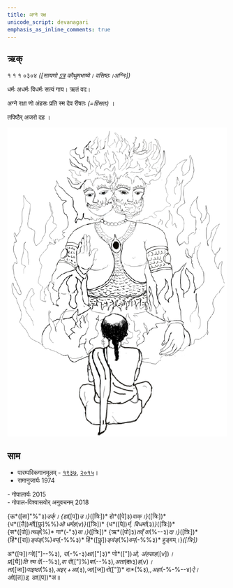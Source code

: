```yaml
---
title: अग्ने रक्ष  
unicode_script: devanagari  
emphasis_as_inline_comments: true
---   
```


## ऋक्

१ १ १ ०३०४ *([सायणो [ऽत्र](https://archive.org/details/SamaVedaSanhitaWithSayanabhashyaVolume1SatyavrataSamasrami1874bis/page/n169&sa=D&ust=1542425956389000) कौथुमभाष्ये। वसिष्ठः।अग्निः])*

धर्मः अधर्मः विधर्मः सत्यं गाय। ऋतं वद।

अग्ने रक्षा णो अंहसः प्रति स्म देव रीषतः *(=हिंसतः)*  ।

तपिष्ठैर् अजरो दह  ।

![](../images/agni-giving-abhaya-to-Rtvik-or-yajamAna.png)


## साम

- पारम्परिकगानमूलम् - [१९३७](https://archive.org/stream/sAmaveda-jaiminIya-paravastu-paramparA-docs/sAmaveda-paravastu-1937#page/n15/mode/1up), [२०१५](https://archive.org/stream/sAmaveda-jaiminIya-paravastu-paramparA-docs/UDAKA%20SAANTHI%20SAAMAANI#page/n2/mode/1up&sa=D&ust=1542425956390000)।
- रामानुजार्यः 1974 
<div class="audioEmbed" src="https://archive
.org/download/jaiminIya-sAma-gAna-paravastu-tradition-rAmAnuja/agne-raxa.mp3"></div>
- गोपालार्यः 2015  
<div class="audioEmbed" src="https://archive
.org/download/jaiminIya-sAma-gAna-paravastu-tradition-gopAla-2015/agne-raxa.mp3"></div>
- गोपाल-विश्वासयोर् अनुवचनम् 2018  
<div class="audioEmbed" src="https://archive
.org/download/jaiminIya-sAma-gAna-paravastu-tradition-anuvachanam-gopAla-vishvAsa-2018/agne-raxa.mp3"></div>

{ऊ*([ता]"%"३)*उर्क्। {हा*([प])*उ।}*([त्रिः])* हो*([पे]३)*वाक्।}*([त्रिः])*  
{ध*([तै])*र्मो*([फॣ]%%)*ओ धर्मह*(v)*}*([त्रिः])* {ध*([पे])*र्म, विधर्मा*(३)*}*([त्रिः])*  
{स*([पो])*त्यङ्*(%)* गा*(-"३)*या।}*([त्रिः])* {ऋ*([पो]३)*तव्ँ वा*(%--३)*दा।}*([त्रिः])*  
{हिं*([रा])*ङ्वंङ्*(%)*वम्*(-%%३)* हिं*([फॣ])*ङ्वंङ्*(%)*वम्*(-%%३)* हुङ्वम्।}*([त्रिः])*

अ*([पः])*ग्ने*(["]--%३)*, रा*(-%-३)*क्षा*(["]३)* णो*(["])*ओ, अंहसाह*([v])*।  
प्र*([घै])*ति स्म दे*(--%३)*,वा री*(["]%)*षा*(--%३)*,अता*(~~दाः~~३)*ह*(v)*।  
ता*([जा])*पाइष्ठा*(%३)*,अइर् +आ*(३),*जा*([ज])*रो*(["])* दा*(%३)*,,अहा*(-%-%--४)*ऐ।  
ओ*([त])*इ, डा*([प])*अ॥